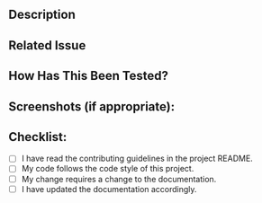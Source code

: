 <!--- Provide a general summary of your changes in the Title above -->

## Description

<!--- Describe your changes in detail -->

## Related Issue

<!--- This project accepts pull requests related to open issues -->
<!--- If suggesting a new feature or change, please discuss it in an issue first -->
<!--- If fixing a bug, there should be an issue describing it with steps to reproduce -->
<!--- Please link to the issue here: -->

## How Has This Been Tested?

<!--- Please describe how you tested your changes and areas of the code your change affects -->

## Screenshots (if appropriate):

## Checklist:

<!--- Go over all the following points, and put an `x` in all the boxes that apply. -->
<!--- If you're unsure about any of these, don't hesitate to ask. We're here to help! -->

- [ ] I have read the contributing guidelines in the project README.
- [ ] My code follows the code style of this project.
- [ ] My change requires a change to the documentation.
- [ ] I have updated the documentation accordingly.

